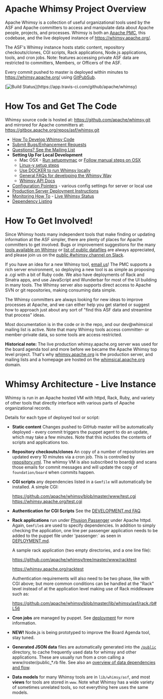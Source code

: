 Apache Whimsy Project Overview
==================

Apache Whimsy is a collection of useful organizational tools used by 
the ASF and Apache committers to access and manipulate data about 
Apache people, projects, and processes.  Whimsy is both an [Apache PMC](https://whimsical.apache.org/), 
this codebase, and the live deployed instance of https://whimsy.apache.org/.

The ASF's Whimsy instance hosts static content, repository checkouts/clones, CGI scripts, Rack
applications, Node.js applications, tools, and cron jobs.  Note: features accessing private 
ASF data are restricted to committers, Members, or Officers of the ASF. 

Every commit pushed to master is deployed within minutes to https://whimsy.apache.org/ using 
[GitPubSub](https://www.apache.org/dev/gitpubsub.html).

[![Build Status](https://api.travis-ci.com/apache/whimsy.svg?)](https://app.travis-ci.com/github/apache/whimsy)

How Tos and Get The Code
===============

Whimsy source code is hosted at:
    https://github.com/apache/whimsy.git
and mirrored for Apache committers at:
    https://gitbox.apache.org/repos/asf/whimsy.git

 * [How To Develop Whimsy Code](./DEVELOPMENT.md)
 * [Submit Bugs/Enhancement Requests](https://issues.apache.org/jira/browse/WHIMSY)
 * [Questions? See the Mailing List](https://lists.apache.org/list.html?dev@whimsical.apache.org)
 * **Setting Up For Local Development**
   * Mac OSX - [Run setupmymac](./SETUPMYMAC.md) or [Follow manual steps on OSX](./MACOSX.md)
   * [Linux-y setup steps](./DEVELOPMENT.md)
   * [Use DOCKER to run Whimsy locally](./DOCKER.md)
   * [General FAQs for developing the Whimsy Way](./DEVELOPMENT.md#how-to--faq-question)
   * [Whimsy API Docs](https://whimsy.apache.org/docs/)
 * [Configuration Pointers](./CONFIGURE.md) - various config settings for server or local use
 * [Production Server Deployment Instructions](./DEPLOYMENT.md)
 * [Monitoring How To](./www/status/README.md) - [Live Whimsy Status](https://whimsy.apache.org/status/)
 * [Dependency Listing](./CONFIGURE.md#Dependencies)

How To Get Involved!
===============

Since Whimsy hosts many independent tools that make finding or updating information 
at the ASF simpler, there are plenty of places for Apache committers to 
get involved.  Bugs or improvement suggestions for the many 
[tools available on Whimsy](https://whimsy.apache.org/committers/tools) 
or [list of public datafiles](https://whimsy.apache.org/test/dataflow.cgi) are always appreciated,
and please join us on the [public #whimsy channel on Slack](https://the-asf.slack.com/).

If you have an idea for a new Whimsy tool, [email us](mailto:dev@whimsical.apache.org?subject=Tool-Idea)! 
The PMC supports a rich server environment, so deploying a new tool is as 
simple as proposing a .cgi with a bit of Ruby code.  We also have deployments 
of Rack and Sinatra apps, and use JavaScript and Wunderbar for most of the 
UI building in many tools. The Whimsy server also supports direct access 
to Apache SVN or git repositories, making consuming data simple.

The Whimsy committers are always looking for new ideas to improve processes 
at Apache, and we can either help you get started or suggest how to 
approach just about any sort of "find this ASF data and streamline that 
process" ideas.

Most documentation is in the code or in the repo, and our dev@whimsical
mailing list is active.  Note that many Whimsy tools access committer- or 
member-private data, so some tools are access restricted.

**Historical note:** The live production whimsy.apache.org server was used for 
the board agenda tool and more before we became the Apache Whimsy top level 
project.  That's why [whimsy.apache.org](https://whimsy.apache.org/) is 
the production server, and mailing lists and a homepage are hosted 
on the [whimsical.apache.org](https://whimsical.apache.org/) domain.

Whimsy Architecture - Live Instance
===================

Whimsy is run in an Apache hosted VM with httpd, Rack, Ruby, and variety of other tools 
that directly interface with various parts of Apache organizational records.

Details for each type of deployed tool or script:

 * **Static content**  Changes pushed to GitHub master will be
   automatically deployed - every commit triggers the puppet agent to 
   do an update, which may take a few minutes.  Note that this includes the
   contents of scripts and applications too.
  
 * **Repository checkouts/clones**  An copy of a number of repositories
   are updated every 10 minutes via a cron job.  This is controlled
   by [repository.yml](repository.yml).  The whimsy VM is also subscribed
   to board@ and scans those emails for commit messages and will update
   the copy of `foundation/board` when commits happen.
  
 * **CGI scripts** any dependencies listed in a `Gemfile` will
   automatically be installed.  A simple CGI:

    https://github.com/apache/whimsy/blob/master/www/test.cgi
    https://whimsy.apache.org/test.cgi

 * **Authentication for CGI Scripts** See the [DEVELOPMENT.md FAQ](./DEVELOPMENT.md#how-to-authenticateauthorize-your-scripts).

 * **Rack applications** run under
   [Phusion Passenger](https://www.phusionpassenger.com/) under Apache httpd.
   Again, `Gemfile`s are used to specify dependencies.  In addition to simply
   checking the application, one line per passenger application needs to be
   added to the puppet file under 'passenger:` as seen in [DEPLOYMENT.md](./DEPLOYMENT.md#puppetnode).

   A sample rack application (two empty directories, and a one line file):

    https://github.com/apache/whimsy/tree/master/www/racktest
    
    https://whimsy.apache.org/racktest

   Authentication requirements will also need to be two phase, like with CGI
   above; but more common conditions can be handled at the "Rack" level
   instead of at the application level making use of Rack middleware such as:

    https://github.com/apache/whimsy/blob/master/lib/whimsy/asf/rack.rb#L56
    
 * **Cron jobs** are managed by puppet.  See [deployment](./DEPLOYMENT.md) for more
   information.

 * **NEW!** Node.js is being prototyped to improve the Board Agenda tool, stay tuned. 
   
 * **Generated JSON data** files are automatically generated into 
   the [`/public`](https://whimsy.apache.org/public/) directory, to 
   cache frequently used data for whimsy and other applications.  These 
   are usually run from a cron calling a www/roster/public_*.rb file.
   See also an [overview of data dependencies and flow](https://whimsy.apache.org/test/dataflow.cgi). 
  
 * **Data models** for many Whimsy tools are in `lib/whimsy/asf`, and 
   most **views** for tools are stored in `www`.  Note what Whimsy has 
   a wide variety of sometimes unrelated tools, so not everything 
   here uses the same models.
